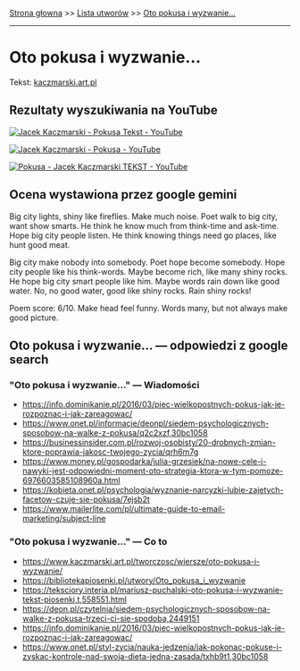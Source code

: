 [Strona głowna](../index.md) >> [Lista utworów](../list.md) >> [Oto pokusa i wyzwanie…](396.md)

---

# Oto pokusa i wyzwanie…

Tekst: [kaczmarski.art.pl](https://www.kaczmarski.art.pl/tworczosc/wiersze/oto-pokusa-i-wyzwanie/)

## Rezultaty wyszukiwania na YouTube

[![Jacek Kaczmarski - Pokusa  Tekst - YouTube](http://img.youtube.com/vi/XiZWAKqtWys/0.jpg)](https://www.youtube.com/watch?v=XiZWAKqtWys "Jacek Kaczmarski - Pokusa  Tekst - YouTube")

[![Jacek Kaczmarski - Pokusa - YouTube](http://img.youtube.com/vi/qeGTyHH2fBY/0.jpg)](https://www.youtube.com/watch?v=qeGTyHH2fBY "Jacek Kaczmarski - Pokusa - YouTube")

[![Pokusa - Jacek Kaczmarski TEKST - YouTube](http://img.youtube.com/vi/h8IdjVY19Z0/0.jpg)](https://www.youtube.com/watch?v=h8IdjVY19Z0 "Pokusa - Jacek Kaczmarski TEKST - YouTube")

## Ocena wystawiona przez google gemini

Big city lights, shiny like fireflies. Make much noise. Poet walk to big city, want show smarts. He think he know much from think-time and ask-time. Hope big city people listen. He think knowing things need go places, like hunt good meat. 

Big city make nobody into somebody. Poet hope become somebody. Hope city people like his think-words. Maybe become rich, like many shiny rocks. He hope big city smart people like him. Maybe words rain down like good water. No, no good water, good like shiny rocks. Rain shiny rocks!

Poem score: 6/10. Make head feel funny.
 Words many, but not always make good picture.


## Oto pokusa i wyzwanie… — odpowiedzi z google search

### "Oto pokusa i wyzwanie…" — Wiadomości

 - <https://info.dominikanie.pl/2016/03/piec-wielkopostnych-pokus-jak-je-rozpoznac-i-jak-zareagowac/>
 - <https://www.onet.pl/informacje/deonpl/siedem-psychologicznych-sposobow-na-walke-z-pokusa/q2c2xzf,30bc1058>
 - <https://businessinsider.com.pl/rozwoj-osobisty/20-drobnych-zmian-ktore-poprawia-jakosc-twojego-zycia/qrh6m7g>
 - <https://www.money.pl/gospodarka/julia-grzesiek/na-nowe-cele-i-nawyki-jest-odpowiedni-moment-oto-strategia-ktora-w-tym-pomoze-6976603585108960a.html>
 - <https://kobieta.onet.pl/psychologia/wyznanie-narcyzki-lubie-zajetych-facetow-czuje-sie-pokusa/7ejsb2t>
 - <https://www.mailerlite.com/pl/ultimate-guide-to-email-marketing/subject-line>

### "Oto pokusa i wyzwanie…" — Co to

 - <https://www.kaczmarski.art.pl/tworczosc/wiersze/oto-pokusa-i-wyzwanie/>
 - <https://bibliotekapiosenki.pl/utwory/Oto_pokusa_i_wyzwanie>
 - <https://teksciory.interia.pl/mariusz-puchalski-oto-pokusa-i-wyzwanie-tekst-piosenki,t,558551.html>
 - <https://deon.pl/czytelnia/siedem-psychologicznych-sposobow-na-walke-z-pokusa-trzeci-ci-sie-spodoba,2449151>
 - <https://info.dominikanie.pl/2016/03/piec-wielkopostnych-pokus-jak-je-rozpoznac-i-jak-zareagowac/>
 - <https://www.onet.pl/styl-zycia/nauka-jedzenia/jak-pokonac-pokuse-i-zyskac-kontrole-nad-swoja-dieta-jedna-zasada/txhb9t1,30bc1058>

